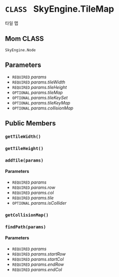 # `CLASS ` SkyEngine.TileMap
타일 맵

## Mom CLASS
`SkyEngine.Node`

## Parameters
* `REQUIRED` *params*
* `REQUIRED` *params.tileWidth*
* `REQUIRED` *params.tileHeight*
* `OPTIONAL` *params.tileMap*
* `OPTIONAL` *params.tileKeySet*
* `OPTIONAL` *params.tileKeyMap*
* `OPTIONAL` *params.collisionMap*

## Public Members

### `getTileWidth()`

### `getTileHeight()`

### `addTile(params)`
#### Parameters
* `REQUIRED` *params*
* `REQUIRED` *params.row*
* `REQUIRED` *params.col*
* `REQUIRED` *params.tile*
* `OPTIONAL` *params.isCollider*

### `getCollisionMap()`

### `findPath(params)`
#### Parameters
* `REQUIRED` *params*
* `REQUIRED` *params.startRow*
* `REQUIRED` *params.startCol*
* `REQUIRED` *params.endRow*
* `REQUIRED` *params.endCol*

